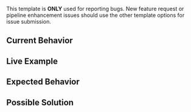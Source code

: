 This template is **ONLY** used for reporting bugs. New feature request or pipeline enhancement issues should use the other template options for issue submission.


## Current Behavior

<!--- What happens instead of the expected behavior? -->


## Live Example

<!--- Provide a link to a live example(s) of the bug -->


## Expected Behavior

<!--- What should happen instead? -->


## Possible Solution

<!--- Not required, but suggest a fix/reason for the bug -->